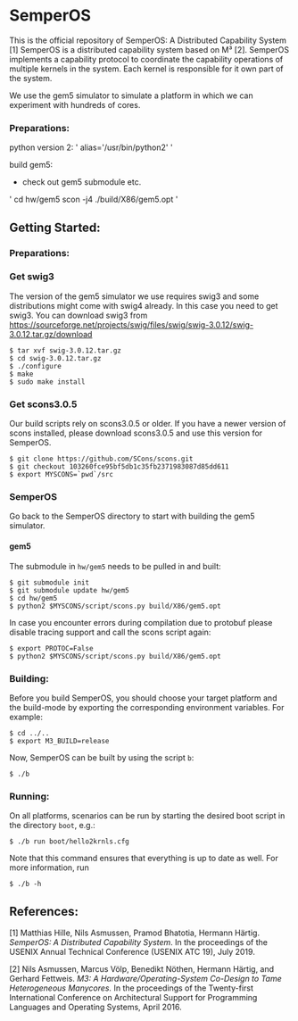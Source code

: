 SemperOS
==

This is the official repository of SemperOS: A Distributed Capability System [1]
SemperOS is a distributed capability system based on M³ [2]. SemperOS implements a capability
protocol to coordinate the capability operations of multiple kernels in the system.
Each kernel is responsible for it own part of the system.

We use the gem5 simulator to simulate a platform in which we can experiment with hundreds of cores.

### Preparations:

python version 2:
'
alias='/usr/bin/python2'
'

build gem5:
- check out gem5 submodule etc.

'
cd hw/gem5
scon -j4 ./build/X86/gem5.opt
'


Getting Started:
----------------

### Preparations:
### Get swig3
The version of the gem5 simulator we use requires swig3 and some distributions might come with swig4 already. In this case you need to get swig3. You can download swig3 from https://sourceforge.net/projects/swig/files/swig/swig-3.0.12/swig-3.0.12.tar.gz/download

    $ tar xvf swig-3.0.12.tar.gz
    $ cd swig-3.0.12.tar.gz
    $ ./configure
    $ make
    $ sudo make install

### Get scons3.0.5
Our build scripts rely on scons3.0.5 or older. If you have a newer version of scons installed, please download scons3.0.5 and use this version for SemperOS.

    $ git clone https://github.com/SCons/scons.git
    $ git checkout 103260fce95bf5db1c35fb2371983087d85dd611
    $ export MYSCONS=`pwd`/src

### SemperOS
Go back to the SemperOS directory to start with building the gem5 simulator.

#### gem5

The submodule in `hw/gem5` needs to be pulled in and built:

    $ git submodule init
    $ git submodule update hw/gem5
    $ cd hw/gem5
    $ python2 $MYSCONS/script/scons.py build/X86/gem5.opt

In case you encounter errors during compilation due to protobuf please disable tracing support and call the scons script again:
    
    $ export PROTOC=False
    $ python2 $MYSCONS/script/scons.py build/X86/gem5.opt

### Building:
    
Before you build SemperOS, you should choose your target platform and the build-mode by exporting the
corresponding environment variables. For example:

    $ cd ../..
    $ export M3_BUILD=release

Now, SemperOS can be built by using the script `b`:

    $ ./b

### Running:

On all platforms, scenarios can be run by starting the desired boot script in the directory `boot`,
e.g.:

    $ ./b run boot/hello2krnls.cfg

Note that this command ensures that everything is up to date as well. For more information, run

    $ ./b -h

References:
-----------
[1] Matthias Hille, Nils Asmussen, Pramod Bhatotia, Hermann Härtig. *SemperOS: A Distributed Capability System*. In the proceedings of the USENIX Annual Technical Conference (USENIX ATC 19), July 2019.

[2] Nils Asmussen, Marcus Völp, Benedikt Nöthen, Hermann Härtig, and Gerhard Fettweis. *M3: A
Hardware/Operating-System Co-Design to Tame Heterogeneous Manycores.* In the proceedings
of the Twenty-first International Conference on Architectural Support for Programming Languages and
Operating Systems, April 2016.
